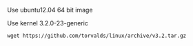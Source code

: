 Use ubuntu12.04 64 bit image

Use kernel 3.2.0-23-generic
	
	wget https://github.com/torvalds/linux/archive/v3.2.tar.gz


